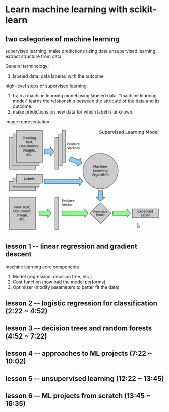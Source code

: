 # Learn machine learning with scikit-learn

## two categories of machine learning

supervised learning: make predictions using data
unsupervised learning: extract structure from data

General terminology:

1. labeled data: data labeled with the outcome

high-level steps of supervised learning:

1. train a machine learning model using labeled data.
"machine learning model" learns the relationship between the attribute of the data and its outcome.
2. make predictions on new data for which label is unknown.

image representation:
![Alt text](image.png)

## lesson 1 -- linear regression and gradient descent

machine learning core components

1. Model (regression, decision tree, etc.)
2. Cost function (how bad the model performs)
3. Optimizer (modify parameters to better fit the data)

## lesson 2 -- logistic regression for classification (2:22 ~ 4:52)

## lesson 3 -- decision trees and random forests (4:52 ~ 7:22)

## lesson 4 -- approaches to ML projects (7:22 ~ 10:02)

## lesson 5 -- unsupervised learning (12:22 ~ 13:45)

## lesson 6 -- ML projects from scratch (13:45 ~ 16:35)
